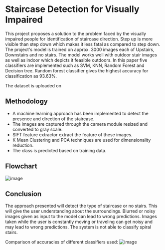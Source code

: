 
# Staircase Detection for Visually Impaired

This project proposes a solution to the problem faced by the visually impaired people for identification of staircase direction.
Step up is more visible than step down which makes it less fatal as compared to step down. The project's model is trained on approx. 3000 images each of Upstairs, Downstairs and no stairs. The model works well with outdoor stair images as well as indoor which depicts it feasible outdoors.  In this paper five classifiers are implemented such as SVM, KNN, Random Forest and Decision tree. Random forest classifier gives the highest accuracy for classification as 93.63%.

The dataset is uploaded on 

## Methodology

- A machine learning approach has been implemented to detect the presence and direction of the staircase.  
- The images are captured through the camera module resized and converted to gray scale. 
- SIFT feature extractor extract the feature of these images. 
- K Mean Clustering and PCA techniques are used for dimensionality reduction. 
- The class is predicted based on training data.



## Flowchart

![image](https://user-images.githubusercontent.com/69969189/152385796-06d68f4d-5f58-4984-b5b3-b3e1de879d6e.png)


## Conclusion

The approach presented will detect the type of staircase or no stairs. This will give the user understanding about the surroundings. Blurred or noisy images given as input to the model can lead to wrong predictions. Images taken while the user is constantly moving or traveling can get noisy and may lead to wrong predictions. The system is not able to classify spiral stairs.

Comparison of accuracies of different classifiers used:
![image](https://user-images.githubusercontent.com/69969189/152387354-735d38e3-3099-4ae1-a053-adce6b68c017.png)

